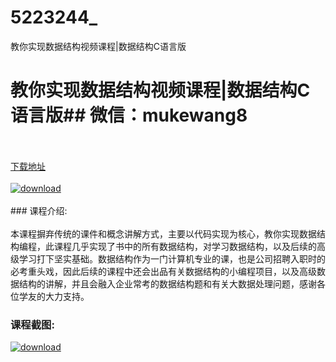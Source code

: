 # 5223244_
教你实现数据结构视频课程|数据结构C语言版
# 教你实现数据结构视频课程|数据结构C语言版## 微信：mukewang8
<br/></br>[下载地址](http://www.36tz.cn/article/5223244 "下载地址")
<br/></br>[![download](http://36tz.cn/muke_img/2022_03_1-54-300x166.png "下载地址")](http://www.36tz.cn/article/5223244 "下载地址")
<br/></br>### 课程介绍:<br/></br>本课程摒弃传统的课件和概念讲解方式，主要以代码实现为核心，教你实现数据结构编程，此课程几乎实现了书中的所有数据结构，对学习数据结构，以及后续的高级学习打下坚实基础。数据结构作为一门计算机专业的课，也是公司招聘入职时的必考重头戏，因此后续的课程中还会出品有关数据结构的小编程项目，以及高级数据结构的讲解，并且会融入企业常考的数据结构题和有关大数据处理问题，感谢各位学友的大力支持。

### 课程截图:
[![download](http://36tz.cn/muke_img/2022_03_2-33.png "下载地址")](http://www.36tz.cn/article/5223244 "下载地址")
